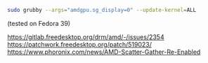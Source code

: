 ```bash
sudo grubby --args="amdgpu.sg_display=0" --update-kernel=ALL
```
(tested on Fedora 39)

https://gitlab.freedesktop.org/drm/amd/-/issues/2354  
https://patchwork.freedesktop.org/patch/519023/  
https://www.phoronix.com/news/AMD-Scatter-Gather-Re-Enabled
